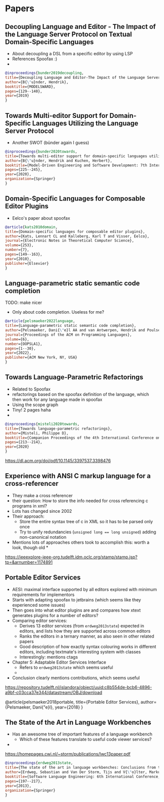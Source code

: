
# Papers

## Decoupling Language and Editor - The Impact of the Language Server Protocol on Textual Domain-Specific Languages

* About decoupling a DSL from a specific editor by using LSP
* References Spoofax :)
* 

```bibtex
@inproceedings{bunder2019decoupling,
title={Decoupling Language and Editor-The Impact of the Language Server Protocol on Textual Domain-Specific Languages.},
author={B{\"u}nder, Hendrik},
booktitle={MODELSWARD},
pages={129--140},
year={2019}
}
```

## Towards Multi-editor Support for Domain-Specific Languages Utilizing the Language Server Protocol

* Another SWOT (bünder again I guess)

```bibtex
@inproceedings{bunder2020towards,
title={Towards multi-editor support for domain-specific languages utilizing the language server protocol},
author={B{\"u}nder, Hendrik and Kuchen, Herbert},
booktitle={Model-Driven Engineering and Software Development: 7th International Conference, MODELSWARD 2019, Prague, Czech Republic, February 20--22, 2019, Revised Selected Papers 7},
pages={225--245},
year={2020},
organization={Springer}
}
```

## Domain-Specific Languages for Composable Editor Plugins

* Eelco's paper about spoofax

```bibtex
@article{kats2010domain,
title={Domain-specific languages for composable editor plugins},
author={Kats, Lennart CL and Kalleberg, Karl T and Visser, Eelco},
journal={Electronic Notes in Theoretical Computer Science},
volume={253},
number={7},
pages={149--163},
year={2010},
publisher={Elsevier}
}
```


## Language-parametric static semantic code completion

TODO: make nicer
* Only about code completion. Useless for me?

```bibtex
@article{pelsmaeker2022language,
title={Language-parametric static semantic code completion},
author={Pelsmaeker, Dani{\"e}l AA and van Antwerpen, Hendrik and Poulsen, Casper Bach and Visser, Eelco},
journal={Proceedings of the ACM on Programming Languages},
volume={6},
number={OOPSLA1},
pages={1--30},
year={2022},
publisher={ACM New York, NY, USA}
}
```

## Towards Language-Parametric Refactorings

* Related to Spoofax
* refactorings based on the spoofax definition of the language, which then work for any language made in spoofax
* Using the scope graph
* Tiny! 2 pages haha
* 

```bibtex
@inproceedings{misteli2020towards,
title={Towards language-parametric refactorings},
author={Misteli, Philippe D},
booktitle={Companion Proceedings of the 4th International Conference on Art, Science, and Engineering of Programming},
pages={213--214},
year={2020}
}
```

https://dl.acm.org/doi/pdf/10.1145/3397537.3398476

## Experience with ANSI C markup language for a cross-referencer

* They make a cross referencer
* their question: How to store the info needed for cross referencing c programs in xml?
* Lots has changed since 2002
* Their approach:
  * Store the entire syntax tree of c in XML so it has to be parsed only once
  * Try to unify redundancies (`unsigned long == long unsigned`) adding non-canonical notation
* Mentions lots of approaches others took to accomplish this: worth a look, though old
  * 

https://ieeexplore-ieee-org.tudelft.idm.oclc.org/stamp/stamp.jsp?tp=&arnumber=1174891

## Portable Editor Services

* AESI: maximal interface supported by all editors explored with minimum requirements for implementors
* Starts with adapting spoofax to jetbrains (which seems like they experienced some issues)
* Then goes into what editor plugins are and compares how xtext generates plugins for a number of editors?
* Comparing editor services:
  * Derives 13 editor services (from `erdweg2013state`) expected in editors, and lists how they are supported across common editors
  * Ranks the editors in a ternary manner, as also seen in other related papers
  * Good description of how exactly syntax colouring works in different editors, including textmate's interesting system with classes
  * Interestingly: mentions ctags
* Chapter 5: Adaptable Editor Services Interface
  * Refers to `erdweg2013state` which seems useful
  * 
* Conclusion clearly mentions contributions, which seems useful

https://repository.tudelft.nl/islandora/object/uuid:c8b554de-bcb6-4896-a9bf-c03cca37e344/datastream/OBJ/download

@article{pelsmaeker2018portable,
title={Portable Editor Services},
author={Pelsmaeker, Dani{\"e}l},
year={2018}
}

## The State of the Art in Language Workbenches

* Has an awesome tree of important features of a language workbench
  * Which of these features translate to useful code viewer services?
* 

https://homepages.cwi.nl/~storm/publications/lwc13paper.pdf

```bibtex
@inproceedings{erdweg2013state,
title={The state of the art in language workbenches: Conclusions from the language workbench challenge},
author={Erdweg, Sebastian and Van Der Storm, Tijs and V{\"o}lter, Markus and Boersma, Meinte and Bosman, Remi and Cook, William R and Gerritsen, Albert and Hulshout, Angelo and Kelly, Steven and Loh, Alex and others},
booktitle={Software Language Engineering: 6th International Conference, SLE 2013, Indianapolis, IN, USA, October 26-28, 2013. Proceedings 6},
pages={197--217},
year={2013},
organization={Springer}
}
```
